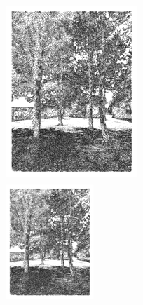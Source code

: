 ![test](300x/00-00-0000-1-300x.png)

<img src="300x/00-00-0000-1-300x.png" style="width: 200px; --jp-layout-color2: #0654B3;" />